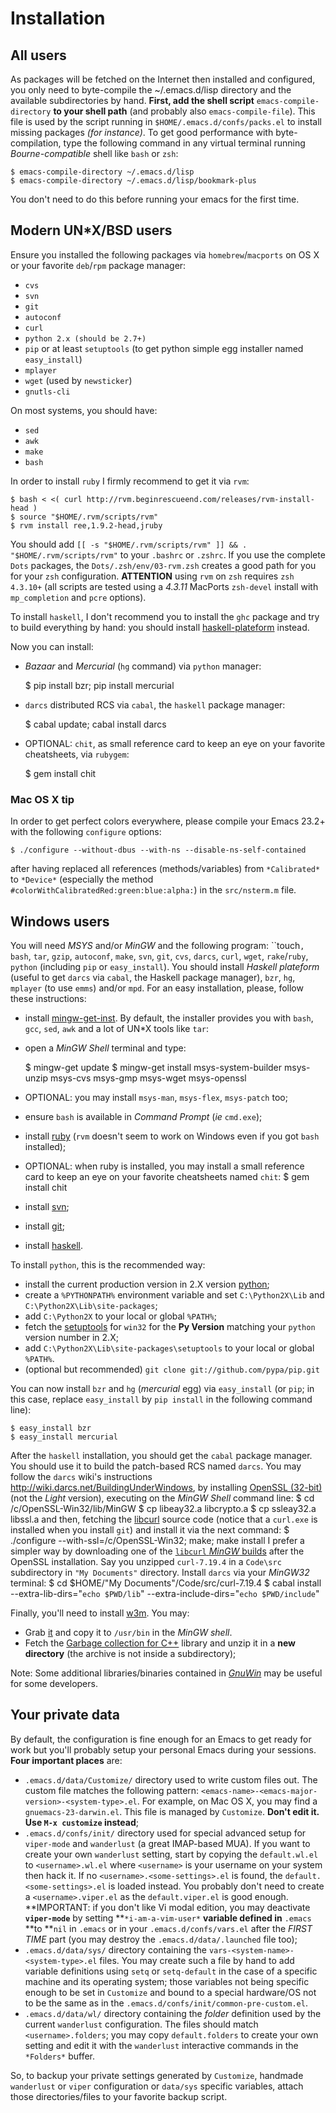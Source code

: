 Installation
============

All users
---------

As packages will be fetched on the Internet then installed and configured, you only need to byte-compile the ~/.emacs.d/lisp directory and the available subdirectories by hand. **First, add the shell script** `emacs-compile-directory` **to your shell path** (and probably also `emacs-compile-file`). This file is used by the script running in `$HOME/.emacs.d/confs/packs.el` to install missing packages *(for instance)*. To get good performance with byte-compilation, type the following command in any virtual terminal running *Bourne-compatible* shell like `bash` or `zsh`:

    $ emacs-compile-directory ~/.emacs.d/lisp
    $ emacs-compile-directory ~/.emacs.d/lisp/bookmark-plus

You don't need to do this before running your emacs for the first time.

Modern UN*X/BSD users
---------------------

Ensure you installed the following packages via `homebrew`/`macports` on OS X or your favorite `deb`/`rpm` package manager:

* `cvs`
* `svn`
* `git`
* `autoconf`
* `curl`
* `python 2.x (should be 2.7+)`
* `pip` or at least `setuptools` (to get python simple egg installer named `easy_install`)
* `mplayer`
* `wget` (used by `newsticker`)
* `gnutls-cli`

On most systems, you should have:

* `sed`
* `awk`
* `make`
* `bash`

In order to install `ruby` I firmly recommend to get it via `rvm`:

    $ bash < <( curl http://rvm.beginrescueend.com/releases/rvm-install-head )
    $ source "$HOME/.rvm/scripts/rvm"
    $ rvm install ree,1.9.2-head,jruby

You should add `[[ -s "$HOME/.rvm/scripts/rvm" ]] && . "$HOME/.rvm/scripts/rvm"` to your `.bashrc` or `.zshrc`. If you use the complete `Dots` packages, the `Dots/.zsh/env/03-rvm.zsh` creates a good path for you for your `zsh` configuration. **ATTENTION** using `rvm` on `zsh` requires `zsh 4.3.10+` (all scripts are tested using a *4.3.11* MacPorts `zsh-devel` install with `mp_completion` and `pcre` options).

To install `haskell`, I don't recommend you to install the `ghc` package and try to build everything by hand: you should install [haskell-plateform](http://sporkcode.wordpress.com/2009/07/11/installing-the-haskell-platform-in-ubuntu/) instead.

Now you can install:

* *Bazaar* and *Mercurial* (`hg` command) via `python` manager:
    
    $ pip install bzr; pip install mercurial

* `darcs` distributed RCS via `cabal`, the `haskell` package manager:

    $ cabal update; cabal install darcs

* OPTIONAL: `chit`, as small reference card to keep an eye on your favorite cheatsheets, via `rubygem`:

    $ gem install chit

### Mac OS X tip

In order to get perfect colors everywhere, please compile your Emacs 23.2+ with the following `configure` options:

    $ ./configure --without-dbus --with-ns --disable-ns-self-contained
    
after having replaced all references (methods/variables) from `*Calibrated*` to `*Device*` (especially the method `#colorWithCalibratedRed:green:blue:alpha:`) in the `src/nsterm.m` file.

Windows users
-------------

You will need *MSYS* and/or *MinGW* and the following program:
``touch`, bash`, `tar`, `gzip`, `autoconf`, `make`, `svn`, `git`, `cvs`, `darcs`, `curl`, `wget`, `rake`/`ruby`, `python` (including `pip` or `easy_install`). You should install *Haskell plateform* (useful to get `darcs` via `cabal`, the Haskell package manager), `bzr`, `hg`, `mplayer` (to use `emms`) and/or `mpd`. For an easy installation, please, follow these instructions:

* install [mingw-get-inst](http://sourceforge.net/projects/mingw/files/Automated%20MinGW%20Installer/mingw-get-inst/). By default, the installer provides you with `bash`, `gcc`, `sed`, `awk` and a lot of UN*X tools like `tar`:
* open a *MinGW Shell* terminal and type:

    $ mingw-get update
    $ mingw-get install msys-system-builder msys-unzip msys-cvs msys-gmp msys-wget msys-openssl

* OPTIONAL: you may install `msys-man`, `msys-flex`, `msys-patch` too;
* ensure `bash` is available in *Command Prompt* (*ie* `cmd.exe`);
* install [ruby](http://rubyforge.org/projects/rubyinstaller/) (`rvm` doesn't seem to work on Windows even if you got `bash` installed);
* OPTIONAL: when ruby is installed, you may install a small reference card to keep an eye on your favorite cheatsheets named `chit`:
    $ gem install chit
* install [svn](http://subversion.tigris.org/servlets/ProjectDocumentList?folderID=91&expandFolder=91&folderID=74);
* install [git](http://code.google.com/p/msysgit/downloads/list);
* install [haskell](http://hackage.haskell.org/platform/windows.html).

To install `python`, this is the recommended way:

* install the current production version in 2.X version [python](http://www.python.org/download/releases/);
* create a `%PYTHONPATH%` environment variable and set `C:\Python2X\Lib` and `C:\Python2X\Lib\site-packages`;
* add `C:\Python2X` to your local or global `%PATH%`;
* fetch the [setuptools](http://pypi.python.org/pypi/setuptools#downloads) for `win32` for the **Py Version** matching your `python` version number in 2.X;
* add `C:\Python2X\Lib\site-packages\setuptools` to your local or global `%PATH%`.
* (optional but recommended) `git clone git://github.com/pypa/pip.git`

You can now install `bzr` and `hg` (*mercurial* egg) via `easy_install` (or `pip`; in this case, replace `easy_install` by `pip install` in the following command line):

    $ easy_install bzr
    $ easy_install mercurial

After the `haskell` installation, you should get the `cabal` package manager. You should use it to build the patch-based RCS named `darcs`. You may follow the `darcs` wiki's instructions  <http://wiki.darcs.net/BuildingUnderWindows>, by  installing  [OpenSSL (32-bit)](http://www.slproweb.com/products/Win32OpenSSL.html) (not the *Light* version), executing on the *MinGW Shell* command line:
    $ cd /c/OpenSSL-Win32/lib/MinGW
    $ cp libeay32.a libcrypto.a
    $ cp ssleay32.a libssl.a
and then, fetching the [libcurl](http://curl.haxx.se/latest.cgi?curl=win32-ssl-devel-msvc) source code (notice that a `curl.exe` is installed when you install `git`) and install it via the next command:
    $ ./configure --with-ssl=/c/OpenSSL-Win32; make; make install
I prefer a simpler way by downloading one of the [`libcurl` *MinGW* builds](http://haskell.forkio.com/Home/curl-win32/curl-7.19.4-mingw32.zip?attredirects=0&d=1) after the OpenSSL installation. Say you unzipped `curl-7.19.4` in a `Code\src` subdirectory in  `"My Documents"` directory. Install `darcs` via your *MinGW32* terminal:
    $ cd $HOME/"My Documents"/Code/src/curl-7.19.4
    $ cabal install --extra-lib-dirs="`echo $PWD/lib`" --extra-include-dirs="`echo $PWD/include`"

Finally, you'll need to install [w3m]().
You may:
* Grab [it](http://www.daionet.gr.jp/~knok/software/misc/w3m.exe) and copy it to `/usr/bin` in the *MinGW shell*.
* Fetch the [Garbage collection for C++](http://sourceforge.net/projects/libgc/) library and unzip it in a **new directory** (the archive is not inside a subdirectory);

Note: Some additional libraries/binaries contained in [*GnuWin*](http://gnuwin32.sourceforge.net/) may be useful for some developers.

Your private data
-----------------

By default, the configuration is fine enough for an Emacs to get ready
for work but you'll probably setup your personal Emacs during your
sessions. **Four important places** are:

* `.emacs.d/data/Customize/` directory used to write custom files
  out. The custom file matches the following pattern:
  `<emacs-name>-<emacs-major-version>-<system-type>.el`. For example, on
  Mac OS X, you may find a `gnuemacs-23-darwin.el`. This file is
  managed by `Customize`. **Don't edit it. Use `M-x customize` instead**;
* `.emacs.d/confs/init/` directory used for special advanced setup for
  `viper-mode` and `wanderlust` (a great IMAP-based MUA). If you want
  to create your own `wanderlust` setting, start by copying the
  `default.wl.el` to `<username>.wl.el` where `<username>` is your
  username on your system then hack it. If no
  `<username>.<some-settings>.el` is found, the
  `default.<some-settings>.el` is loaded instead. You probably don't
  need to create a `<username>.viper.el` as the `default.viper.el` is
  good enough. **IMPORTANT: if you don't like Vi modal edition, you
  may deactivate **`viper-mode`** by setting **`*i-am-a-vim-user*`
  **variable defined in** `.emacs` **to **`nil` in `.emacs` or in your
  `.emacs.d/confs/vars.el` after the *FIRST TIME* part (you may
  destroy the `.emacs.d/data/.launched` file too);
* `.emacs.d/data/sys/` directory containing the
  `vars-<system-name>-<system-type>.el` files. You may create such a
  file by hand to add variable definitions using `setq` or
  `setq-default` in the case of a specific machine and its operating
  system; those variables not being specific enough to be set in
  `Customize` and bound to a special hardware/OS not to be the same as
  in the `.emacs.d/confs/init/common-pre-custom.el`.
* `.emacs.d/data/wl/` directory containing the *folder* definition
  used by the current `wanderlust` configuration. The files should
  match `<username>.folders`; you may copy `default.folders` to create
  your own setting and edit it with the `wanderlust` interactive
  commands in the `*Folders*` buffer.

So, to backup your private settings generated by `Customize`, handmade
`wanderlust` or `viper` configuration or `data/sys` specific
variables, attach those directories/files to your favorite backup
script.
